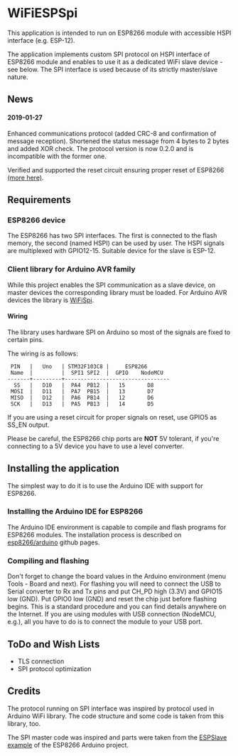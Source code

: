 WiFiESPSpi
==========

This application is intended to run on ESP8266 module with accessible HSPI interface (e.g. ESP-12).

The application implements custom SPI protocol on HSPI interface of ESP8266 module and enables to use it as a dedicated WiFi slave device - see below. The SPI interface is used because of its strictly master/slave nature.

## News

#### 2019-01-27

Enhanced communications protocol (added CRC-8 and confirmation of message reception). Shortened the status message from 4 bytes to 2 bytes and added XOR check. The protocol version is now 0.2.0 and is incompatible with the former one.

Verified and supported the reset circuit ensuring proper reset of ESP8266 [(more here)](https://github.com/JiriBilek/WiFiSpiESP/issues/6).


## Requirements

### ESP8266 device

The ESP8266 has two SPI interfaces. The first is connected to the flash memory, the second (named HSPI) can be used by user. The HSPI signals are multiplexed with GPIO12-15. Suitable device for the slave is ESP-12.

### Client library for Arduino AVR family

While this project enables the SPI communication as a slave device, on master devices the corresponding library must be loaded.
For Arduino AVR devices the library is [WiFiSpi](https://github.com/JiriBilek/WiFiSpi).

#### Wiring

The library uses hardware SPI on Arduino so most of the signals are fixed to certain pins.

The wiring is as follows:

     PIN   |   Uno   | STM32F103C8 |     ESP8266
     Name  |         |  SPI1 SPI2  |  GPIO    NodeMCU
    -------+---------+---------------------------------
      SS   |   D10   |  PA4  PB12  |   15       D8
     MOSI  |   D11   |  PA7  PB15  |   13       D7
     MISO  |   D12   |  PA6  PB14  |   12       D6
     SCK   |   D13   |  PA5  PB13  |   14       D5

If you are using a reset circuit for proper signals on reset, use GPIO5 as SS_EN output.

Please be careful, the ESP8266 chip ports are **NOT** 5V tolerant, if you're connecting to a 5V device you have to use a level converter.

## Installing the application

The simplest way to do it is to use the Arduino IDE with support for ESP8266.

### Installing the Arduino IDE for ESP8266
 
The Arduino IDE environment is capable to compile and flash programs for ESP8266 modules.
The installation process is described on [esp8266/arduino](https://github.com/esp8266/Arduino) github pages.
 
### Compiling and flashing

Don't forget to change the board values in the Arduino environment (menu Tools - Board and next).
For flashing you will need to connect the USB to Serial converter to Rx and Tx pins and put CH_PD high (3.3V) and GPIO15 low (GND).
Put GPIO0 low (GND) and reset the chip just before flashing begins. This is a standard procedure and you can find details anywhere on the Internet.
If you are using modules with USB connection (NodeMCU, e.g.), all you have to do is to connect the module to your USB port. 
 
## ToDo and Wish Lists

- TLS connection
- SPI protocol optimization

## Credits

The protocol running on SPI interface was inspired by protocol used in Arduino WiFi library. The code structure and some code is taken from this library, too.

The SPI master code was inspired and parts were taken from the [ESPSlave example](https://github.com/esp8266/Arduino/tree/master/libraries/SPISlave) of the ESP8266 Arduino project.



